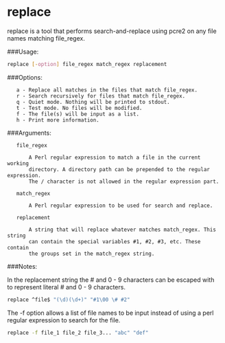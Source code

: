 # replace

replace is a tool that performs search-and-replace using pcre2 on any file names
matching file_regex.

###Usage:

```bash
replace [-option] file_regex match_regex replacement
```

###Options:

```text
   a - Replace all matches in the files that match file_regex.
   r - Search recursively for files that match file_regex.
   q - Quiet mode. Nothing will be printed to stdout.
   t - Test mode. No files will be modified.
   f - The file(s) will be input as a list.
   h - Print more information.
```

###Arguments:

```text
   file_regex

       A Perl regular expression to match a file in the current working
       directory. A directory path can be prepended to the regular expression.
       The / character is not allowed in the regular expression part.

   match_regex

       A Perl regular expression to be used for search and replace.

   replacement

       A string that will replace whatever matches match_regex. This string
       can contain the special variables #1, #2, #3, etc. These contain
       the groups set in the match_regex string.
```

###Notes:

   In the replacement string the # and 0 - 9 characters can be escaped with \
   to represent literal # and 0 - 9 characters.

```bash
replace ^file$ "(\d)(\d+)" "#1\00 \# #2"
```

   The -f option allows a list of file names to be input instead of using a
   perl regular expression to search for the file.

```bash
replace -f file_1 file_2 file_3... "abc" "def"
```
